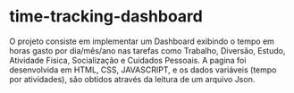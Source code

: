 # time-tracking-dashboard
O projeto consiste em implementar um Dashboard exibindo o tempo em horas gasto por dia/mês/ano nas tarefas como Trabalho, Diversão, Estudo, Atividade Fisica, Socialização e Cuidados Pessoais.
A pagina foi desenvolvida em HTML, CSS, JAVASCRIPT, e os dados variáveis (tempo por atividades), são obtidos através da leitura de um arquivo Json.
